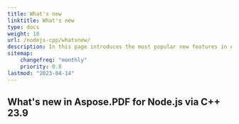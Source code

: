 ```yaml
---
title: What's new 
linktitle: What's new
type: docs
weight: 10
url: /nodejs-cpp/whatsnew/
description: In this page introduces the most popular new features in Aspose.PDF for Node.js that have been introduced in recent releases.
sitemap:
    changefreq: "monthly"
    priority: 0.8
lastmod: "2023-04-14"
---
```


## What's new in Aspose.PDF for Node.js via C++ 23.9


